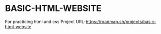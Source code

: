 # BASIC-HTML-WEBSITE
For practicing html and css 
Project URL-https://roadmap.sh/projects/basic-html-website